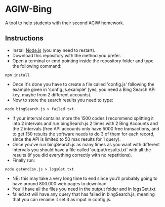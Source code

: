 # AGIW-Bing
A tool to help students with their second AGIW homework.

## Instructions
 * Install [Node.js](https://nodejs.org/) (you may need to restart).
 * Download this repository with the method you prefer. 
 * Open a terminal or cmd pointing inside the repository folder and type the following command:
 ```
 npm install
 ```
 * Once it's done you have to create a file called 'config.js' following the example given in 'config.js.example' (yes, you need a Bing Search API key, maybe from 2 different accounts).
 * Now to store the search results you need to type: 
 ```
 node bingSearch.js > failed.txt
 ```
 * If your interval contains more the 1500 codes I recommend splitting it into 2 intervals and run  bingSearch.js 2 times with 2 Bing Accounts and the 2 intervals (free API accounts only have 5000 free transactions, and to get 150 results the software needs to do 3 of them for each record, since the API is limited to 50 max results for 1 query).
 * Once you've run bingSearch.js as many times as you want with different intervals you should have a file called 'output/results.txt' with all the results (if you did everything correctly with no repetitions).
 * Finally run: 
 ```
 node getAndCsv.js > logsGet.txt
 ```
 * NB: this may take a very long time to end since you'll probably going to have around 800.000 web pages to download. 
 * You'll have all the files you need in the output folder and in logsGet.txt.
 * failed.txt will have any query that has failed in bingSearch.js, meaning that you can rename it set it as input in config.js.